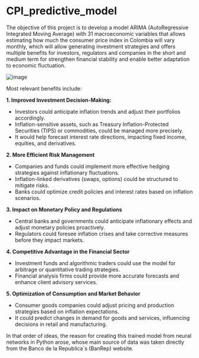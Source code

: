 # CPI_predictive_model
The objective of this project is to develop a model ARIMA (AutoRegressive Integrated Moving Average) with 31 macroeconomic variables that allows estimating how much the consumer price index in Colombia will vary monthly, which will allow generating investment strategies and offers multiple benefits for investors, regulators and companies in the short and medium term for strengthen financial stability and enable better adaptation to economic fluctuation.

![image](https://github.com/user-attachments/assets/deb8c50c-ae8e-44ba-b43f-06e24c6e07dd)

Most relevant benefits include:

**1. Improved Investment Decision-Making:**
- Investors could anticipate inflation trends and adjust their portfolios accordingly.
- Inflation-sensitive assets, such as Treasury Inflation-Protected Securities (TIPS) or commodities, could be managed more precisely.
- It would help forecast interest rate directions, impacting fixed income, equities, and derivatives.
  
**2. More Efficient Risk Management**
- Companies and funds could implement more effective hedging strategies against inflationary fluctuations.
- Inflation-linked derivatives (swaps, options) could be structured to mitigate risks.
- Banks could optimize credit policies and interest rates based on inflation scenarios.
  
**3. Impact on Monetary Policy and Regulations**     
- Central banks and governments could anticipate inflationary effects and adjust monetary policies proactively.
- Regulators could foresee inflation crises and take corrective measures before they impact markets.
  
**4. Competitive Advantage in the Financial Sector**
- Investment funds and algorithmic traders could use the model for arbitrage or quantitative trading strategies.
- Financial analysis firms could provide more accurate forecasts and enhance client advisory services.
  
**5. Optimization of Consumption and Market Behavior**
- Consumer goods companies could adjust pricing and production strategies based on inflation expectations.
- It could predict changes in demand for goods and services, influencing decisions in retail and manufacturing.

In that order of ideas, the reason for creating this trained model from neural networks in Python arose, whose main source of data was taken directly from the Banco de la Republica´s (BanRep) website. 
